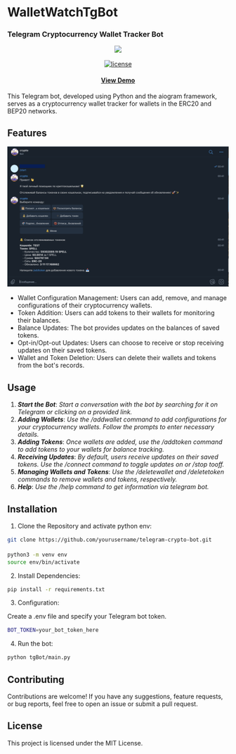 # WalletWatchTgBot
### Telegram Cryptocurrency Wallet Tracker Bot
<div align="center">
    <img src="assets/tg.png" width="150"/>
    <br/>
</div>
<p align="center">
  <a href="https://github.com/Louis3797/awesome-readme-template/blob/master/LICENSE">
    <img src="https://img.shields.io/badge/License-MIT-yellow.svg" alt="license" />
  </a>
</p>
<h4 align="center">
    <a href="https://t.me/crypto_wallet_liza_bot">View Demo</a>
</h4>
This Telegram bot, developed using Python and the aiogram framework, serves as a cryptocurrency wallet tracker for wallets in the ERC20 and BEP20 networks. 

## Features
<div align="center">
    <img src="assets/tgBot.png" width=700/>
</div>

- Wallet Configuration Management: Users can add, remove, and manage configurations of their cryptocurrency wallets.
- Token Addition: Users can add tokens to their wallets for monitoring their balances.
- Balance Updates: The bot provides updates on the balances of saved tokens.
- Opt-in/Opt-out Updates: Users can choose to receive or stop receiving updates on their saved tokens.
- Wallet and Token Deletion: Users can delete their wallets and tokens from the bot's records.

## Usage
1. ***Start the Bot***: 
*Start a conversation with the bot by searching for it on Telegram or clicking on a provided link.*
2. ***Adding Wallets***:
*Use the /addwallet command to add configurations for your cryptocurrency wallets. Follow the prompts to enter necessary details.*
3. ***Adding Tokens***:
*Once wallets are added, use the /addtoken command to add tokens to your wallets for balance tracking.*
4. ***Receiving Updates***:
*By default, users receive updates on their saved tokens. Use the /connect command to toggle updates on or /stop tooff.*
5. ***Managing Wallets and Tokens***:
*Use the /deletewallet and /deletetoken commands to remove wallets and tokens, respectively.*
6. ***Help***:
*Use the /help command to get information via telegram bot.*

## Installation

1. Clone the Repository and activate python env:
```bash
git clone https://github.com/yourusername/telegram-crypto-bot.git

python3 -m venv env
source env/bin/activate
```

2. Install Dependencies:
```bash
pip install -r requirements.txt
```

3. Configuration:

Create a .env file and specify your Telegram bot token.
```bash
BOT_TOKEN=your_bot_token_here
```

4. Run the bot:

```bash
python tgBot/main.py
```

## Contributing
Contributions are welcome! If you have any suggestions, feature requests, or bug reports, feel free to open an issue or submit a pull request.

## License
This project is licensed under the MIT License.
